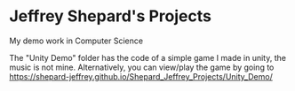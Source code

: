 # Jeffrey Shepard's Projects
My demo work in Computer Science

The "Unity Demo" folder has the code of a simple game I made in unity, the music is not mine. 
Alternatively, you can view/play the game by going to https://shepard-jeffrey.github.io/Shepard_Jeffrey_Projects/Unity_Demo/

